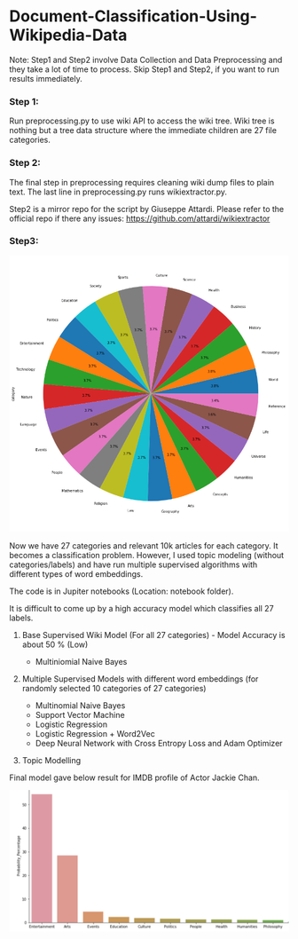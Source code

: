 # Document-Classification-Using-Wikipedia-Data

Note: Step1 and Step2 involve Data Collection and Data Preprocessing and they take a lot of time to process. Skip Step1 and Step2, if you want to run results immediately.

### Step 1:

Run preprocessing.py to use wiki API to access the wiki tree. Wiki tree is nothing but a tree data structure where the immediate children are 27 file categories.

### Step 2:

The final step in preprocessing requires cleaning wiki dump files to plain text. The last line in preprocessing.py runs wikiextractor.py.

Step2 is a mirror repo for the script by Giuseppe Attardi.
Please refer to the official repo if there any issues: https://github.com/attardi/wikiextractor

### Step3:

![categories Logo](/images/Distribution.png)

Now we have 27 categories and relevant 10k articles for each category. It becomes a classification problem. However, I used topic modeling (without categories/labels) and have run multiple supervised algorithms with different types of word embeddings.

The code is in Jupiter notebooks (Location: notebook folder).

It is difficult to come up by a high accuracy model which classifies all 27 labels.  

1. Base Supervised Wiki Model (For all 27 categories) - Model Accuracy is about 50 % (Low)
    - Multiniomial Naive Bayes
    
2. Multiple Supervised Models with different word embeddings (for randomly selected 10 categories of 27 categories)
    - Multinomial Naive Bayes
    - Support Vector Machine
    - Logistic Regression
    - Logistic Regression + Word2Vec 
    - Deep Neural Network with Cross Entropy Loss and Adam Optimizer
    
3. Topic Modelling

Final model gave below result for IMDB profile of Actor Jackie Chan.

![categories Logo](/images/JC.png)
